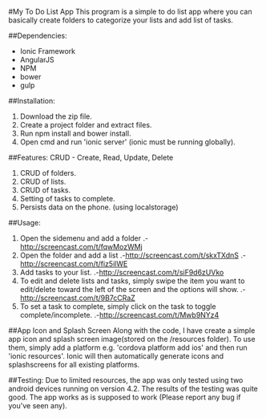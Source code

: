 #My To Do List App
This program is a simple to do list app where you can basically create folders to categorize your lists and add list of tasks.

##Dependencies:
- Ionic Framework
- AngularJS
- NPM
- bower
- gulp

##Installation:
1. Download the zip file.
2. Create a project folder and extract files.
3. Run npm install and bower install.
4. Open cmd and run 'ionic server' (ionic must be running globally).

##Features: 
CRUD - Create, Read, Update, Delete

1. CRUD of folders.
2. CRUD of lists.
3. CRUD of tasks.
4. Setting of tasks to complete.
5. Persists data on the phone. (using localstorage)

##Usage:
1. Open the sidemenu and add a folder 
.- http://screencast.com/t/fqwMozWMj
2. Open the folder and add a list
.-http://screencast.com/t/skxTXdnS
.-http://screencast.com/t/fiz5ilWE
3. Add tasks to your list.
.-http://screencast.com/t/siF9d6zUVko
4. To edit and delete lists and tasks, simply swipe the item you want to edit/delete toward the left of the screen and the options will show.
.-http://screencast.com/t/9B7cCRaZ
5. To set a task to complete, simply click on the task to toggle complete/incomplete.
.-http://screencast.com/t/Mwb9NYz4

##App Icon and Splash Screen
Along with the code, I have create a simple app icon and splash screen image(stored on the /resources folder). To use them, simply add a platform e.g. 'cordova platform add ios' and then run 'ionic resources'. Ionic will then automatically generate icons and splashscreens for all existing platforms.

##Testing:
Due to limited resources, the app was only tested using two android devices running on version 4.2. The results of the testing was quite good. The app works as is supposed to work (Please report any bug if you've seen any).
